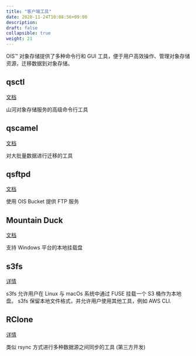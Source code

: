 ```yaml
---
title: "客户端工具"
date: 2020-11-24T10:08:56+09:00
description:
draft: false
collapsible: true
weight: 21
---
```


OIS™ 对象存储提供了多种命令行和 GUI 工具，便于用户高效操作、管理对象存储资源，迁移数据到对象存储。

## qsctl 

[文档](./qsctl)

山河对象存储服务的高级命令行工具

## qscamel 

[文档](./qscamel)

对大批量数据进行迁移的工具

## qsftpd 

[文档](./qsftpd)

使用 OIS Bucket 提供 FTP 服务

## Mountain Duck

[文档](./mountain-duck)

支持 Windows 平台的本地挂载盘

## s3fs

[详情](https://github.com/s3fs-fuse/s3fs-fuse)

s3fs 允许用户在 Linux 与 macOs 系统中通过 FUSE 挂载一个 S3 桶作为本地盘。
s3fs 保留本地文件格式，并允许用户使用其他工具，例如 AWS CLI.

## RClone

[详情](http://rclone.org)

类似 rsync 方式进行多种数据源之间同步的工具 (第三方开发)
